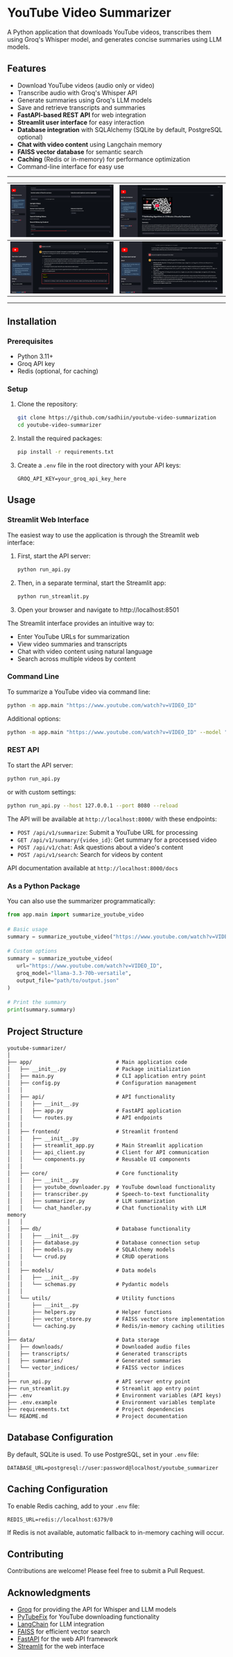 # YouTube Video Summarizer

A Python application that downloads YouTube videos, transcribes them using Groq's Whisper model, and generates concise summaries using LLM models.

## Features

- Download YouTube videos (audio only or video)
- Transcribe audio with Groq's Whisper API
- Generate summaries using Groq's LLM models
- Save and retrieve transcripts and summaries
- **FastAPI-based REST API** for web integration
- **Streamlit user interface** for easy interaction
- **Database integration** with SQLAlchemy (SQLite by default, PostgreSQL optional)
- **Chat with video content** using Langchain memory
- **FAISS vector database** for semantic search
- **Caching** (Redis or in-memory) for performance optimization
- Command-line interface for easy use

---

| ![image-1](images/img_1.png) | ![image-2](images/img_2.png) |
|------------------------------|------------------------------|
| ![image-3](images/img_3.png) | ![image-4](images/img_4.png) |

---

## Installation

### Prerequisites

- Python 3.11+
- Groq API key
- Redis (optional, for caching)

### Setup

1. Clone the repository:
   ```bash
   git clone https://github.com/sadhiin/youtube-video-summarization
   cd youtube-video-summarizer
   ```

2. Install the required packages:
   ```bash
   pip install -r requirements.txt
   ```

3. Create a `.env` file in the root directory with your API keys:
   ```
   GROQ_API_KEY=your_groq_api_key_here
   ```

## Usage

### Streamlit Web Interface

The easiest way to use the application is through the Streamlit web interface:

1. First, start the API server:
   ```bash
   python run_api.py
   ```

2. Then, in a separate terminal, start the Streamlit app:
   ```bash
   python run_streamlit.py
   ```

3. Open your browser and navigate to http://localhost:8501

The Streamlit interface provides an intuitive way to:
- Enter YouTube URLs for summarization
- View video summaries and transcripts
- Chat with video content using natural language
- Search across multiple videos by content

### Command Line

To summarize a YouTube video via command line:

```bash
python -m app.main "https://www.youtube.com/watch?v=VIDEO_ID"
```

Additional options:
```bash
python -m app.main "https://www.youtube.com/watch?v=VIDEO_ID" --model "llama3-70b-8192" --output "path/to/output.json"
```

### REST API

To start the API server:

```bash
python run_api.py
```

or with custom settings:

```bash
python run_api.py --host 127.0.0.1 --port 8080 --reload
```

The API will be available at `http://localhost:8000/` with these endpoints:

- `POST /api/v1/summarize`: Submit a YouTube URL for processing
- `GET /api/v1/summary/{video_id}`: Get summary for a processed video
- `POST /api/v1/chat`: Ask questions about a video's content
- `POST /api/v1/search`: Search for videos by content

API documentation available at `http://localhost:8000/docs`

### As a Python Package

You can also use the summarizer programmatically:

```python
from app.main import summarize_youtube_video

# Basic usage
summary = summarize_youtube_video("https://www.youtube.com/watch?v=VIDEO_ID")

# Custom options
summary = summarize_youtube_video(
   url="https://www.youtube.com/watch?v=VIDEO_ID",
   groq_model="llama-3.3-70b-versatile",
   output_file="path/to/output.json"
)

# Print the summary
print(summary.summary)
```

## Project Structure

```
youtube-summarizer/
│
├── app/                           # Main application code
│   ├── __init__.py                # Package initialization
│   ├── main.py                    # CLI application entry point
│   ├── config.py                  # Configuration management
│   │
│   ├── api/                       # API functionality
│   │   ├── __init__.py
│   │   ├── app.py                 # FastAPI application
│   │   └── routes.py              # API endpoints
│   │
│   ├── frontend/                  # Streamlit frontend
│   │   ├── __init__.py
│   │   ├── streamlit_app.py       # Main Streamlit application
│   │   ├── api_client.py          # Client for API communication
│   │   └── components.py          # Reusable UI components
│   │
│   ├── core/                      # Core functionality
│   │   ├── __init__.py
│   │   ├── youtube_downloader.py  # YouTube download functionality
│   │   ├── transcriber.py         # Speech-to-text functionality
│   │   ├── summarizer.py          # LLM summarization
│   │   └── chat_handler.py        # Chat functionality with LLM memory
│   │
│   ├── db/                        # Database functionality
│   │   ├── __init__.py
│   │   ├── database.py            # Database connection setup
│   │   ├── models.py              # SQLAlchemy models
│   │   └── crud.py                # CRUD operations
│   │
│   ├── models/                    # Data models
│   │   ├── __init__.py
│   │   └── schemas.py             # Pydantic models
│   │
│   └── utils/                     # Utility functions
│       ├── __init__.py
│       ├── helpers.py             # Helper functions
│       ├── vector_store.py        # FAISS vector store implementation
│       └── caching.py             # Redis/in-memory caching utilities
│
├── data/                          # Data storage
│   ├── downloads/                 # Downloaded audio files
│   ├── transcripts/               # Generated transcripts
│   ├── summaries/                 # Generated summaries
│   └── vector_indices/            # FAISS vector indices
│
├── run_api.py                     # API server entry point
├── run_streamlit.py               # Streamlit app entry point
├── .env                           # Environment variables (API keys)
├── .env.example                   # Environment variables template
├── requirements.txt               # Project dependencies
└── README.md                      # Project documentation
```

## Database Configuration

By default, SQLite is used. To use PostgreSQL, set in your `.env` file:

```
DATABASE_URL=postgresql://user:password@localhost/youtube_summarizer
```

## Caching Configuration

To enable Redis caching, add to your `.env` file:

```
REDIS_URL=redis://localhost:6379/0
```

If Redis is not available, automatic fallback to in-memory caching will occur.

## Contributing

Contributions are welcome! Please feel free to submit a Pull Request.


## Acknowledgments

- [Groq](https://groq.com/) for providing the API for Whisper and LLM models
- [PyTubeFix](https://github.com/JuanBindez/pytubefix) for YouTube downloading functionality
- [LangChain](https://www.langchain.com/) for LLM integration
- [FAISS](https://github.com/facebookresearch/faiss) for efficient vector search
- [FastAPI](https://fastapi.tiangolo.com/) for the web API framework
- [Streamlit](https://streamlit.io/) for the web interface
